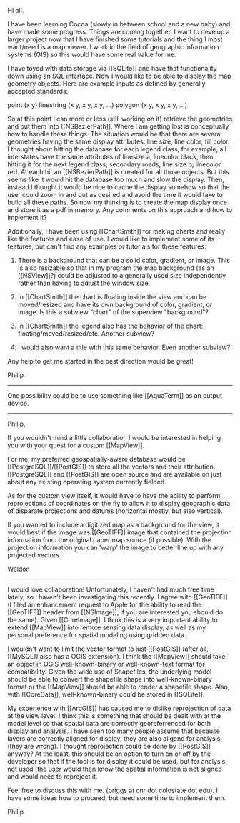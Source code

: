 Hi all.

I have been learning Cocoa (slowly in between school and a new baby) and have made some progress. Things are coming together. I want to develop a larger project now that I have finished some tutorials and the thing I most want/need is a map viewer. I work in the field of geographic information systems (GIS) so this would have some real value for me. 

I have toyed with data storage via [[SQLite]] and have that functionality down using an SQL interface. Now I would like to be able to display the map geometry objects. Here are example inputs as defined by generally accepted standards:

point (x y)
linestring (x y, x y, x y, ...)
polygon (x y, x y, x y, ...)

So at this point I can more or less (still working on it) retrieve the geometries and put them into [[NSBezierPath]]. Where I am getting lost is conceptually how to handle these things. The situation would be that there are several geometries having the same display attributes: line size, line color, fill color. I thought about hitting the database for each legend class, for example, all interstates have the same attributes of linesize a, linecolor black, then hitting it for the next legend class, secondary roads, line size b, linecolor red. At each hit an [[NSBezierPath]] is created for all those objects. But this seems like it would hit the database too much and slow the display. Then, instead I thought it would be nice to cache the display somehow so that the user could zoom in and out as desired and avoid the time it would take to build all these paths. So now my thinking is to create the map display once and store it as a pdf in memory. Any comments on this approach and how to implement it?

Additionally, I have been using [[ChartSmith]] for making charts and really like the features and ease of use. I would like to implement some of its features, but can't find any examples or tutorials for these features:

1. There is a background that can be a solid color, gradient, or image. This is also resizable so that in my program the map background (as an [[NSView]]?) could be adjusted to a generally used size independently rather than having to adjust the window size. 

2. In [[ChartSmith]] the chart is floating inside the view and can be moved/resized and have its own background of color, gradient, or image. Is this a subview "chart" of the superview "background"?

3. In [[ChartSmith]] the legend also has the behavior of the chart: floating/moved/resized/etc. Another subview?

4. I would also want a title with this same behavior. Even another subview?

Any help to get me started in the best direction would be great!

Philip

----
One possibility could be to use something like [[AquaTerm]] as an output device. 

----
Philip,

If you wouldn't mind a little collaboration I would be interested in helping you with your quest for a custom [[MapView]]. 

For me, my preferred geospatially-aware database would be [[PostgreSQL]]/[[PostGIS]] to store all the vectors and their attribution. [[PostgreSQL]] and [[PostGIS]] are open source and are available on just about any existing operating system currently fielded.

As for the custom view itself, it would have to have the ability to perform reprojections of coordinates on the fly to allow it to display geographic data of disparate projections and datums (horizontal mostly, but also vertical). 

If you wanted to include a digitized map as a background for the view, it would best if the image was [[GeoTIFF]] image that contained the projection information from the original paper map source (if possible). With the projection information you can 'warp' the image to better line up with any projected vectors.

Weldon

----

I would love collaboration! Unfortunately, I haven't had much free time lately, so I haven't been investigating this recently. I agree with [[GeoTIFF]] (I filed an enhancement request to Apple for the ability to read the [[GeoTIFF]] header from [[NSImage]], if you are interested you should do the same). Given [[CoreImage]], I think this is a very important ability to extend [[MapView]] into remote sensing data display, as well as my personal preference for spatial modeling using gridded data.

I wouldn't want to limit the vector format to just [[PostGIS]] (after all, [[MySQL]] also has a OGIS extension). I think the [[MapView]] should take an object in OGIS well-known-binary or well-known-text format for compatibility. Given the wide use of Shapefiles, the underlying model should be able to convert the shapefile shape into well-known-binary format or the [[MapView]] should be able to render a shapefile shape. Also, with [[CoreData]], well-known-binary could be stored in [[SQLite]].

My experience with [[ArcGIS]] has caused me to dislike reprojection of data at the view level. I think this is something that should be dealt with at the model level so that spatial data are correctly georeferrenced for both display and analysis. I have seen too many people assume that because layers are correctly aligned for display, they are also aligend for analysis (they are wrong). I thought reprojection could be done by [[PostGIS]] anyway? At the least, this should be an option to turn on or off by the developer so that if the tool is for display it could be used, but for analysis not used (the user would then know the spatial information is not aligned and would need to reproject it.

Feel free to discuss this with me. (priggs at cnr dot colostate dot edu). I have some ideas how to proceed, but need some time to implement them.

Philip